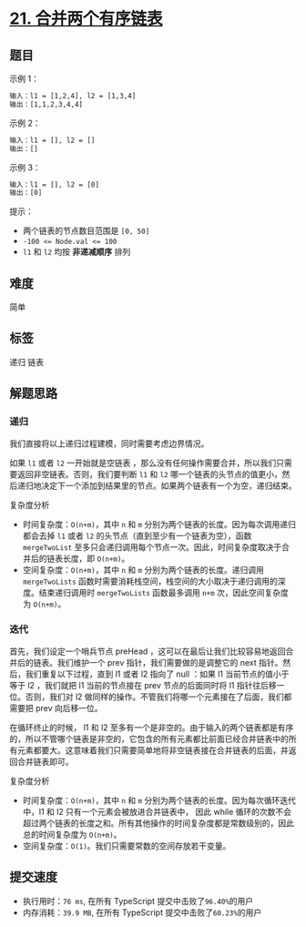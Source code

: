 # [21. 合并两个有序链表](https://leetcode-cn.com/problems/merge-two-sorted-lists/)

## 题目

示例 1：

```txt
输入：l1 = [1,2,4], l2 = [1,3,4]
输出：[1,1,2,3,4,4]
```

示例 2：

```txt
输入：l1 = [], l2 = []
输出：[]
```

示例 3：

```txt
输入：l1 = [], l2 = [0]
输出：[0]
```

提示：

- 两个链表的节点数目范围是 `[0, 50]`
- `-100 <= Node.val <= 100`
- `l1` 和 `l2` 均按 **非递减顺序** 排列

## 难度

简单

## 标签

递归 链表

## 解题思路

### 递归

我们直接将以上递归过程建模，同时需要考虑边界情况。

如果 `l1` 或者 `l2` 一开始就是空链表 ，那么没有任何操作需要合并，所以我们只需要返回非空链表。否则，我们要判断 `l1` 和 `l2` 哪一个链表的头节点的值更小，然后递归地决定下一个添加到结果里的节点。如果两个链表有一个为空，递归结束。

复杂度分析

- 时间复杂度：`O(n+m)`，其中 `n` 和 `m` 分别为两个链表的长度。因为每次调用递归都会去掉 `l1` 或者 `l2` 的头节点（直到至少有一个链表为空），函数 `mergeTwoList` 至多只会递归调用每个节点一次。因此，时间复杂度取决于合并后的链表长度，即 `O(n+m)`。
- 空间复杂度：`O(n+m)`，其中 `n` 和 `m` 分别为两个链表的长度。递归调用 `mergeTwoLists` 函数时需要消耗栈空间，栈空间的大小取决于递归调用的深度。结束递归调用时 `mergeTwoLists` 函数最多调用 `n+m` 次，因此空间复杂度为 `O(n+m)`。

### 迭代

首先，我们设定一个哨兵节点 preHead ，这可以在最后让我们比较容易地返回合并后的链表。我们维护一个 prev 指针，我们需要做的是调整它的 next 指针。然后，我们重复以下过程，直到 l1 或者 l2 指向了 null ：如果 l1 当前节点的值小于等于 l2 ，我们就把 l1 当前的节点接在 prev 节点的后面同时将 l1 指针往后移一位。否则，我们对 l2 做同样的操作。不管我们将哪一个元素接在了后面，我们都需要把 prev 向后移一位。

在循环终止的时候， l1 和 l2 至多有一个是非空的。由于输入的两个链表都是有序的，所以不管哪个链表是非空的，它包含的所有元素都比前面已经合并链表中的所有元素都要大。这意味着我们只需要简单地将非空链表接在合并链表的后面，并返回合并链表即可。

复杂度分析

- 时间复杂度：`O(n+m)`，其中 `n` 和 `m` 分别为两个链表的长度。因为每次循环迭代中，l1 和 l2 只有一个元素会被放进合并链表中， 因此 while 循环的次数不会超过两个链表的长度之和。所有其他操作的时间复杂度都是常数级别的，因此总的时间复杂度为 `O(n+m)`。
- 空间复杂度：`O(1)`。我们只需要常数的空间存放若干变量。

## 提交速度

- 执行用时：`76 ms`, 在所有 TypeScript 提交中击败了`96.40%`的用户
- 内存消耗：`39.9 MB`, 在所有 TypeScript 提交中击败了`60.23%`的用户
